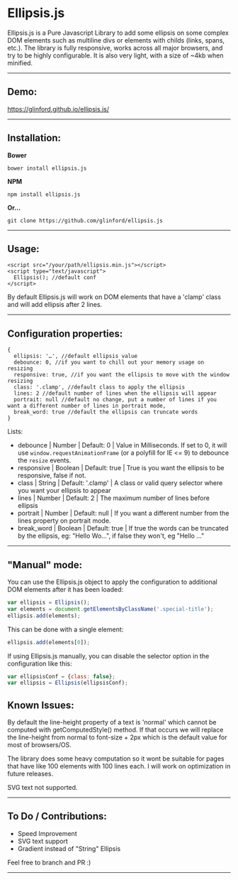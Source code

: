 Ellipsis.js
===================

Ellipsis.js is a Pure Javascript Library to add some ellipsis on some complex DOM elements such as multiline divs or elements with childs (links, spans, etc.).
The library is fully responsive, works across all major browsers, and try to be highly configurable.
It is also very light, with a size of ~4kb when minified. 

----------

Demo:
----

https://glinford.github.io/ellipsis.js/


----------


Installation:
-------------

 **Bower**

    bower install ellipsis.js

 **NPM**

    npm install ellipsis.js

 **Or…**

    git clone https://github.com/glinford/ellipsis.js

----------

Usage:
-------------------

    <script src="/your/path/ellipsis.min.js"></script>
    <script type="text/javascript">
      Ellipsis(); //default conf
    </script>

By default Ellipsis.js will work on DOM elements that have a 'clamp' class and will add ellipsis after 2 lines.

----------
Configuration properties:
-------------------

    {
      ellipsis: '…', //default ellipsis value
	  debounce: 0, //if you want to chill out your memory usage on resizing
	  responsive: true, //if you want the ellipsis to move with the window resizing
	  class: '.clamp', //default class to apply the ellipsis
	  lines: 2 //default number of lines when the ellipsis will appear
	  portrait: null //default no change, put a number of lines if you want a different number of lines in portrait mode,
	  break_word: true //default the ellipsis can truncate words
    }

Lists:
- debounce | Number | Default: 0 | Value in Milliseconds. If set to 0, it will use `window.requestAnimationFrame` (or a polyfill for IE <= 9) to debounce the `resize` events.
- responsive | Boolean | Default: true | True is you want the ellipsis to be responsive, false if not.
- class | String | Default: '.clamp' | A class or valid query selector where you want your ellipsis to appear
- lines | Number | Default: 2 | The maximum number of lines before ellipsis
- portrait | Number | Default: null | If you want a different number from the lines property on portrait mode.
- break_word | Boolean | Default: true | If true the words can be truncated by the ellipsis, eg: "Hello Wo…", if false they won't, eg "Hello …"


----------
"Manual" mode:
-------------------

You can use the Ellipsis.js object to apply the configuration to additional DOM elements after it
has been loaded:

```javascript
var ellipsis = Ellipsis();
var elements = document.getElementsByClassName('.special-title');
ellipsis.add(elements);
```

This can be done with a single element:

```javascript
ellipsis.add(elements[0]);
```

If using Ellipsis.js manually, you can disable the selector option in the configuration like this:

```javascript
var ellipsisConf = {class: false};
var ellipsis = Ellipsis(ellipsisConf);
```

Known Issues:
-------------------

By default the line-height property of a text is 'normal' which cannot be computed with getComputedStyle() method. If that occurs we will replace the line-height from normal to font-size + 2px which is the default value for most of browsers/OS.

The library does some heavy computation so it wont be suitable for pages that have like 100 elements with 100 lines each. I will work on optimization in future releases.

SVG text not supported.

----------

To Do / Contributions:
-------------------

- Speed Improvement
- SVG text support
- Gradient instead of "String" Ellipsis

Feel free to branch and PR :)

----------
